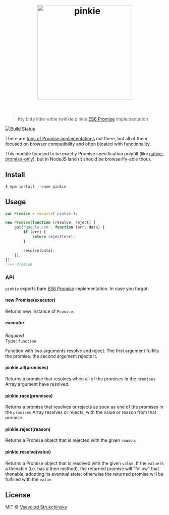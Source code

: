<h1 align="center">
	<br>
	<img width="300" src="https://cdn.jsdelivr.net/gh/floatdrop/pinkie/media/logo.png" alt="pinkie">
	<br>
	<br>
</h1>

> Itty bitty little wittle twinkie pinkie [ES6 Promise](https://people.mozilla.org/~jorendorff/es6-draft.html#sec-promise-objects) implementation

[![Build Status](https://travis-ci.org/floatdrop/pinkie.svg?branch=master)](https://travis-ci.org/floatdrop/pinkie)

There are [tons of Promise implementations](https://github.com/sorrycc/awesome-javascript#control-flow) out there, but all of them focused on browser compatibility and often bloated with functionality.

This module focused to be exactly Promise specification polyfill (like [native-promise-only](https://github.com/getify/native-promise-only)), but in NodeJS land (it should be browserify-able thou).


## Install

```
$ npm install --save pinkie
```


## Usage

```js
var Promise = require('pinkie');

new Promise(function (resolve, reject) {
	got('google.com', function (err, data) {
		if (err) {
			return reject(err);
		}

		resolve(data);
	});
});
//=> Promise
```


### API

`pinkie` exports bare [ES6 Promise](https://people.mozilla.org/~jorendorff/es6-draft.html#sec-promise-objects) implementation. In case you forgot:

#### new Promise(executor)

Returns new instance of `Promise`.

##### executor

*Required*  
Type: `function`

Function with two arguments resolve and reject. The first argument fulfills the promise, the second argument rejects it.

#### pinkie.all(promises)

Returns a promise that resolves when all of the promises in the `promises` Array argument have resolved.

#### pinkie.race(promises)

Returns a promise that resolves or rejects as soon as one of the promises in the `promises` Array resolves or rejects, with the value or reason from that promise.

#### pinkie.reject(reason)

Returns a Promise object that is rejected with the given `reason`.

#### pinkie.resolve(value)

Returns a Promise object that is resolved with the given `value`. If the `value` is a thenable (i.e. has a then method), the returned promise will "follow" that thenable, adopting its eventual state; otherwise the returned promise will be fulfilled with the `value`.

## License

MIT © [Vsevolod Strukchinsky](http://github.com/floatdrop)
